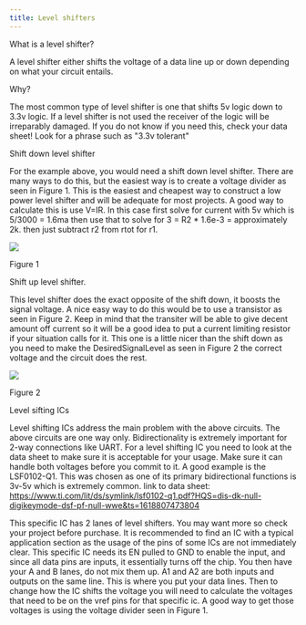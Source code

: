 ```yaml
---
title: Level shifters
---
```


What is a level shifter?

A level shifter either shifts the voltage of a data line up or down depending on what your circuit entails.

Why?

The most common type of level shifter is one that shifts 5v logic down to 3.3v logic. If a level shifter is not used the receiver of the logic will be irreparably damaged. If you do not know if you need this, check your data sheet! Look for a phrase such as "3.3v tolerant"

Shift down level shifter

For the example above, you would need a shift down level shifter. There are many ways to do this, but the easiest way is to create a voltage divider as seen in Figure 1. This is the easiest and cheapest way to construct a low power level shifter and will be adequate for most projects. A good way to calculate this is use V=IR. In this case first solve for current with 5v which is 5/3000 = 1.6ma then use that to solve for 3 = R2 \* 1.6e-3 = approximately 2k. then just subtract r2 from rtot for r1.

![][1]

Figure 1

Shift up level shifter.

This level shifter does the exact opposite of the shift down, it boosts the signal voltage. A nice easy way to do this would be to use a transistor as seen in Figure 2. Keep in mind that the transiter will be able to give decent amount off current so it will be a good idea to put a current limiting resistor if your situation calls for it. This one is a little nicer than the shift down as you need to make the DesiredSignalLevel as seen in Figure 2 the correct voltage and the circuit does the rest.

![][2]

Figure 2

Level sifting ICs

Level shifting ICs address the main problem with the above circuits. The above circuits are one way only. Bidirectionality is extremely important for 2-way connections like UART. For a level shifting IC you need to look at the data sheet to make sure it is acceptable for your usage. Make sure it can handle both voltages before you commit to it. A good example is the LSF0102-Q1. This was chosen as one of its primary bidirectional functions is 3v-5v which is extremely common. link to data sheet: <https://www.ti.com/lit/ds/symlink/lsf0102-q1.pdf?HQS=dis-dk-null-digikeymode-dsf-pf-null-wwe&ts=1618807473804>

This specific IC has 2 lanes of level shifters. You may want more so check your project before purchase. It is recommended to find an IC with a typical application section as the usage of the pins of some ICs are not immediately clear. This specific IC needs its EN pulled to GND to enable the input, and since all data pins are inputs, it essentially turns off the chip. You then have your A and B lanes, do not mix them up. A1 and A2 are both inputs and outputs on the same line. This is where you put your data lines. Then to change how the IC shifts the voltage you will need to calculate the voltages that need to be on the vref pins for that specific ic. A good way to get those voltages is using the voltage divider seen in Figure 1.

  [1]: image1.png
  [2]: image2.png
